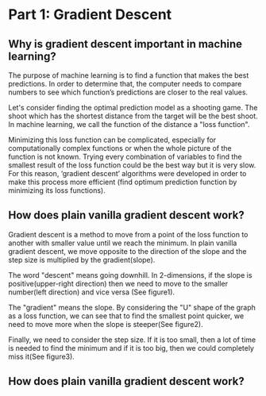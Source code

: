 # Part 1: Gradient Descent
## Why is gradient descent important in machine learning?


The purpose of machine learning is to find a function that makes the best predictions. In order to determine that, the computer needs to compare numbers to see which function’s predictions are closer to the real values.


Let's consider finding the optimal prediction model as a shooting game. The shoot which has the shortest distance from the target will be the best shoot. In machine learning, we call the function of the distance a "loss function".


Minimizing this loss function can be complicated, especially for computationally complex functions or when the whole picture of the function is not known. Trying every combination of variables to find the smallest result of the loss function could be the best way but it is very slow. For this reason, ‘gradient descent’ algorithms were developed in order to make this process more efficient (find optimum prediction function by minimizing its loss functions).


## How does plain vanilla gradient descent work?


Gradient descent is a method to move from a point of the loss function to another with smaller value until we reach the minimum. In plain vanilla gradient descent, we move opposite to the direction of the slope and the step size is multiplied by the gradient(slope).


The word "descent" means going downhill. In 2-dimensions, if the slope is positive(upper-right direction) then we need to move to the smaller number(left direction) and vice versa (See figure1). 


The "gradient" means the slope. By considering the "U" shape of the graph as a loss function, we can see that to find the smallest point quicker, we need to move more when the slope is steeper(See figure2).


Finally, we need to consider the step size. If it is too small, then a lot of time is needed to find the minimum and if it is too big, then we could completely miss it(See figure3).


## How does plain vanilla gradient descent work?
